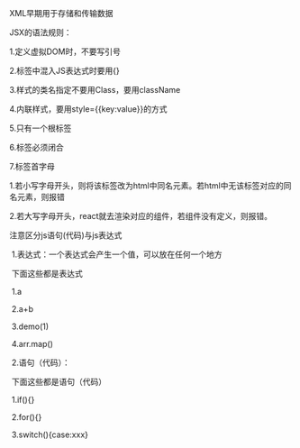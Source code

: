 XML早期用于存储和传输数据

JSX的语法规则：

1.定义虚拟DOM时，不要写引号

2.标签中混入JS表达式时要用{}

3.样式的类名指定不要用Class，要用className

4.内联样式，要用style={{key:value}}的方式

5.只有一个根标签

6.标签必须闭合

7.标签首字母

​	1.若小写字母开头，则将该标签改为html中同名元素。若html中无该标签对应的同名元素，则报错

​	2.若大写字母开头，react就去渲染对应的组件，若组件没有定义，则报错。

注意区分js语句(代码)与js表达式

​	1.表达式：一个表达式会产生一个值，可以放在任何一个地方

​		下面这些都是表达式

​				1.a

​				2.a+b

​				3.demo(1)

​				4.arr.map()

​	2.语句（代码）：

​		下面这些都是语句（代码）

​			1.if(){}

​			2.for(){}

​			3.switch(){case:xxx}